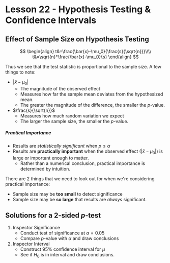 # Lesson 22 - Hypothesis Testing & Confidence Intervals
## Effect of Sample Size on Hypothesis Testing

$$
\begin{align}
t&=\frac{\bar{x}-\mu_0}{\frac{s}{\sqrt{n}}}\\\\
t&=\sqrt{n}*\frac{\bar{x}-\mu_0}{s}
\end{align}
$$

Thus we see that the test statistic is proportional to the sample size. A few things to note:
* $|\bar{x}-\mu_0|$
	* The magnitude of the observed effect
	* Measures how far the sample mean deviates from the hypothesized mean.
	* The greater the magnitude of the difference, the smaller the $p$-value.
* $\frac{s}{\sqrt{n}}$
	* Measures how much random variation we expect
	* The larger the sample size, the smaller the $p$-value.


##### Practical Importance
* Results are *statistically significant* when $p\leq\alpha$
* Results are **practically important** when the observed effect ($|\bar{x}-\mu_0|$) is large or important enough to matter.
	* Rather than a numerical conclusion, practical importance is determined by intuition.

There are 2 things that we need to look out for when we're considering practical importance:
* Sample size may be **too small** to detect significance
* Sample size may be **so large** that results are *always* significant.

## Solutions for a 2-sided $p$-test
1. Inspector Significance
	* Conduct test of significance at $\alpha=0.05$
	* Compare $p$-value with $\alpha$ and draw conclusions
2. Inspector Interval
	* Construct $95\%$ confidence interval for $\mu$
	* See if $H_0$ is in interval and draw conclusions.
